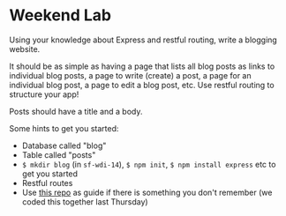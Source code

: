 # Weekend Lab
Using your knowledge about Express and restful routing, write a blogging website.

It should be as simple as having a page that lists all blog posts as links to individual blog posts, a page to write (create) a post, a page for an individual blog post, a page to edit a blog post, etc. Use restful routing to structure your app!

Posts should have a title and a body.

Some hints to get you started:

- Database called "blog"
- Table called "posts"
- `$ mkdir blog` (in `sf-wdi-14`), `$ npm init`, `$ npm install express` etc to get you started
- Restful routes
- Use [this repo](https://github.com/sf-wdi-14/contacts) as guide if there is something you don't remember (we coded this together last Thursday)
